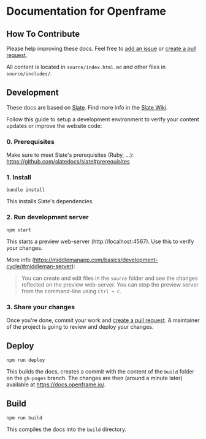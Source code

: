 # Documentation for Openframe

## How To Contribute

Please help improving these docs. Feel free to [add an issue](https://github.com/OpenframeProject/Openframe-Docs/issues) or [create a pull request](https://help.github.com/en/github/collaborating-with-issues-and-pull-requests/about-pull-requests).

All content is located in `source/index.html.md` and other files in `source/includes/`.

## Development

These docs are based on [Slate](https://github.com/slatedocs/slate). Find more info in the [Slate Wiki](https://github.com/slatedocs/slate/wiki).

Follow this guide to setup a development environment to verify your content updates or improve the website code:

### 0. Prerequisites

Make sure to meet Slate's prerequisites (Ruby, …): https://github.com/slatedocs/slate#prerequisites

### 1. Install

`bundle install`

This installs Slate's dependencies.

### 2. Run development server

`npm start`

This starts a preview web-server (http://localhost:4567). Use this to verify your changes. 

More info (https://middlemanapp.com/basics/development-cycle/#middleman-server): 
> You can create and edit files in the `source` folder and see the changes reflected on the preview web-server.
> You can stop the preview server from the command-line using `Ctrl + C`.

### 3. Share your changes

Once you're done, commit your work and [create a pull request](https://help.github.com/en/github/collaborating-with-issues-and-pull-requests/about-pull-requests). A maintainer of the project is going to review and deploy your changes.

## Deploy

`npm run deploy`

This builds the docs, creates a commit with the content of the `build` folder on the `gh-pages` branch. The changes are then (around a minute later) available at https://docs.openframe.io/. 

## Build

`npm run build`

This compiles the docs into the `build` directory. 
